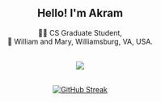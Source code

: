 <div align="center">
  <h2>Hello! I'm Akram</h2> 

👨‍🎓 CS Graduate Student,<br>
🏫 William and Mary, Williamsburg, VA, USA.
<br><br>
  
<img style="pointer-events: none;" src="https://github-readme-stats.vercel.app/api?username=MdAkramKhanJehad&&show_icons=true&title_color=D5F5E3&icon_color=27AE60&text_color=ffffff&bg_color=212F3D">
<br><br>

[![GitHub Streak](https://github-readme-streak-stats.herokuapp.com?user=MdAkramKhanJehad&theme=vue-dark&hide_border=true)](https://git.io/streak-stats)
</div>
<!--
- 🔭 I’m currently working as a Graduate Teaching Assistant
- 🌱 I’m currently learning how to do research
- 📫 How to reach me: mkhan04@wm.edu
- 😄 Pronouns: He/Him
- ⚡ Fun fact: No time to fun
-->
